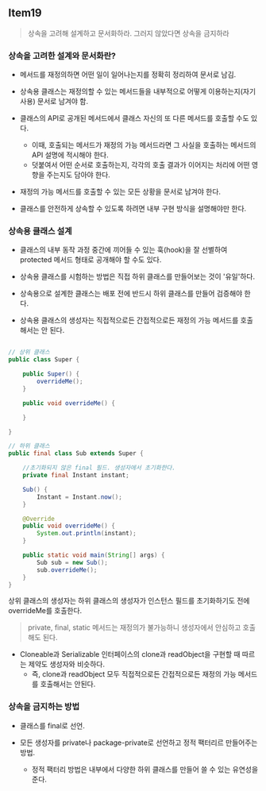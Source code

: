 ## Item19

> 상속을 고려해 설계하고 문서화하라. 그러지 않았다면 상속을 금지하라

### 상속을 고려한 설계와 문서화란?

- 메서드를 재정의하면 어떤 일이 일어나는지를 정확히 정리하여 문서로 남김.

- 상속용 클래스는 재정의할 수 있는 메서드들을 내부적으로 어떻게 이용하는지(자기사용) 문서로 남겨야 함.

- 클래스의 API로 공개된 메서드에서 클래스 자신의 또 다른 메서드를 호출할 수도 있다.
    - 이때, 호출되는 메서드가 재정의 가능 메서드라면 그 사실을 호출하는 메서드의 API 설명에 적시해야 한다.
    - 덧붙여서 어떤 순서로 호출하는지, 각각의 호출 결과가 이어지는 처리에 어떤 영향을 주는지도 담아야 한다.

- 재정의 가능 메서드를 호출할 수 있는 모든 상황을 문서로 남겨야 한다.

- 클래스를 안전하게 상속할 수 있도록 하려면 내부 구현 방식을 설명해야만 한다.

### 상속용 클래스 설계

- 클래스의 내부 동작 과정 중간에 끼어들 수 있는 훅(hook)을 잘 선별하여 protected 메서드 형태로 공개해야 할 수도 있다.

- 상속용 클래스를 시험하는 방법은 직접 하위 클래스를 만들어보는 것이 '유일'하다.

- 상속용으로 설계한 클래스는 배포 전에 반드시 하위 클래스를 만들어 검증해야 한다.

- 상속용 클래스의 생성자는 직접적으로든 간접적으로든 재정의 가능 메서드를 호출해서는 안 된다.


```java

// 상위 클래스
public class Super {

    public Super() {
        overrideMe();
    }

    public void overrideMe() {

    }

}

// 하위 클래스
public final class Sub extends Super {

    //초기화되지 않은 final 필드. 생성자에서 초기화한다.
    private final Instant instant;

    Sub() {
        Instant = Instant.now();
    }

    @Override
    public void overrideMe() {
        System.out.println(instant);
    }

    public static void main(String[] args) {
        Sub sub = new Sub();
        sub.overrideMe();
    }
}


```

상위 클래스의 생성자는 하위 클래스의 생성자가 인스턴스 필드를 초기화하기도 전에 overrideMe를 호출한다. 

> private, final, static 메서드는 재정의가 불가능하니 생성자에서 안심하고 호출해도 된다.

- Cloneable과 Serializable 인터페이스의 clone과 readObject을 구현할 때 따르는 제약도 생성자와 비슷하다.
    - 즉, clone과 readObject 모두 직접적으로든 간접적으로든 재정의 가능 메서드를 호출해서는 안된다. 


### 상속을 금지하는 방법

- 클래스를 final로 선언.

- 모든 생성자를 private나 package-private로 선언하고 정적 팩터리르 만들어주는 방법.
    - 정적 팩터리 방법은 내부에서 다양한 하위 클래스를 만들어 쓸 수 있는 유연성을 준다.